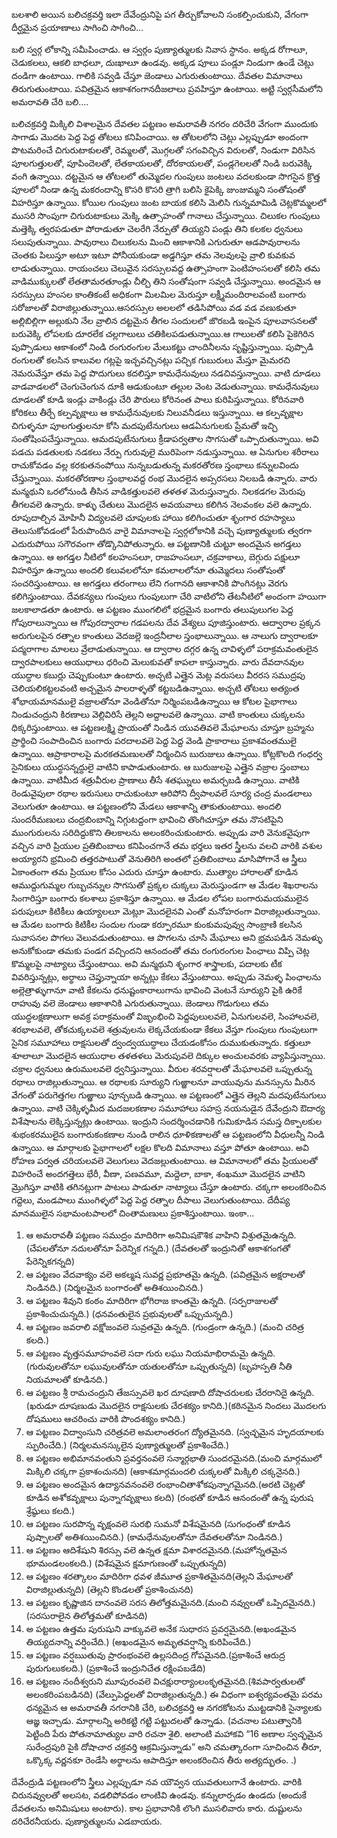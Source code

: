 ﻿బలశాలి అయిన బలిచక్రవర్తి ఇలా దేవేంద్రునిపై పగ తీర్చుకోవాలని సంకల్పించుకుని, వేగంగా దీర్ఘమైన ప్రయాణాలు సాగించి సాగించి... 

బలి స్వర్గ లోకాన్ని సమీపించాడు. ఆ స్వర్గం పుణ్యాత్ములకు నివాస స్ధానం. అక్కడ రోగాలూ, చెడుకలలు, ఆకలి బాధలూ, దుఃఖాలూ ఉండవు. అక్కడ పూలు పండ్లూ నిండుగా ఉండే చెట్లు దండిగా ఉంటాయి. గాలికి సవ్వడి చేస్తూ జెండాలు ఎగురుతుంటాయి. దేవతల విమానాలు తిరుగుతుంటాయి. పవిత్రమైన ఆకాశగంగానదీజలాలు ప్రవహిస్తూ ఉంటాయి. అట్టి స్వర్గసీమలోని అమరావతి చేరి బలి.... 

బలిచక్రవర్తి మిక్కిలి విశాలమైన దేవతల పట్టణం అమరావతీ నగరం దరిచేరి వేగంగా ముందుకు సాగాడు మొదట పెద్ద పెద్ద తోటలు కనిపించాయి. ఆ తోటలలోని చెట్లు ఎల్లప్పుడూ అందంగా పొటమరించే చిగురుటాకులతో, రెమ్మలతో, మొగ్గలతో సగంవిచ్చిన విరులతో, నిండుగా విరిసిన పూలగుత్తులతో, పూపిందెలతో, లేతకాయలతో, దోరకాయలతో, పండ్లగెలలతో నిండి బరువెక్కి వంగి ఉన్నాయి.
దట్టమైన ఆ తోటలలో తుమ్మెదల గుంపులు జంటలు వదలకుండా సొగసైన క్రొత్త పూలలో నిండా ఉన్న మకరందాన్ని కొసరి కొసరి త్రాగి బలిసి కైపెక్కి జుంజుమ్మని సంతోషంతో విహరిస్తూ ఉన్నాయి. కోయిల గుంపులు జంట బాయక కలిసి మెలిసి గున్నమామిడి చెట్లకొమ్మలలో ముసరి సొంపుగా చిగురుటాకులు మెక్కి ఉత్సాహంతో గానాలు చేస్తున్నాయి. చిలుకల గుంపులు మత్తెక్కి త్వరపడుతూ పోరాడుతూ చెలరేగి నేర్పుతో తియ్యని పండ్లు తిని కలకల ధ్వనులు సలుపుతున్నాయి. పావురాలు చిలుకలను మించి ఆకాశానికి ఎగురుతూ ఆడపావురాలను చెంతకు పిలుస్తూ అటూ ఇటూ పోనీయకుండా అడ్డగిస్తూ తమ నెలవులపై వ్రాలి కువకువ లాడుతున్నాయి. 
రాయంచలు చెలువైన సరస్సులవద్ద ఉత్సాహంగా పెంటిహంసలతో కలిసి తమ వాడిముక్కులతో లేతతామరతూండ్లు చీల్చి తిని సంతోషంగా సవ్వడి చేస్తున్నాయి. అందమైన ఆ సరస్సులు హంసల కాంతికంటే అధికంగా మిలమిల మెరుస్తూ లక్ష్మీమందిరాలవంటి బంగారు సరోజాలతో విరాజిల్లుతున్నాయి.ఆసరస్సుల అలలలో తడిసిపోయి వడ వడ వణుకుతూ అల్లిబిల్లిగా అల్లుకుని నేల వ్రాలిన దట్టమైన తీగల సందులలో జొరబడి ఇంపైన పూలవాసనలతో బరువెక్కి లోపలకు దూరలేక చల్లగాలులు చతికిలపడుతున్నాయి.ఆ గాలులతో కలిసి పైకెగిరిన పుప్పొడులు ఆకాశంలో నిండి రంగురంగుల మేలుకట్టు చాందినీలను సృష్టిస్తున్నాయి.
పుప్పొడి రంగులతో కలసిన కాలువల గట్లపై ఇచ్చవచ్చినట్లు పచ్చిక గుబురులు మేస్తూ మైమరచి నెమరువేస్తూ తమ పెద్ద పొదుగులు కదలిస్తూ కామధేనువులు నడచివస్తున్నాయి. వాటి దూడలు వాడవాడలలో చెంగుచెంగున దూకి ఆడుకుంటూ తల్లుల వెంట వెడుతున్నాయి. కామధేనువులు దూడలతో కూడి ఇండ్లు వాకిండ్లు చేరి పౌరులు కోరినంత పాలు కురిపిస్తున్నాయి. కోరినవారి కోరికలు తీర్చే కల్పవృక్షాలు ఆ కామధేనువులకు నిలువనీడలు ఇస్తున్నాయి. ఆ కల్పవృక్షాల చిగుళ్ళనూ పూలగుత్తులనూ కోసి మదపుటేనుగులు ఆడఏనుగులకు ప్రేమతో ఇచ్చి సంతోషింపచేస్తున్నాయి. ఆమదపుటేనుగులు క్రీడాపర్వతాల సొగసుతో ఒప్పారుతున్నాయి. అవి పడచు పడతులకు నడకలు నేర్పు గురువులై మురిపెంగా నడుస్తున్నాయి. ఆ ఏనుగుల శరీరాలు రాచుకోవడం వల్ల కరకుతనంపోయి నున్నబడుతున్న మకరతోరణ స్తంభాలు కన్నులవిందు చేస్తున్నాయి. 
మకరతోరణాల స్తంభాలవద్ద రంభ మొదలైన అప్సరసలు నిలబడి ఉన్నారు. వారు మన్మథుని ఒరలోనుండి తీసిన వాడికత్తులవలె తళతళ మెరుస్తున్నారు. నిలకడగల మెరుపు తీగలవలె ఉన్నారు. కాళ్ళు చేతులు మొదలైన అవయవాలు కలిగిన నెలవంకల వలె ఉన్నారు. రూపుదాల్చిన మోహినీ విద్యలవలె చూపులకు హాయి కలిగించుతూ శృంగార రహస్యాలు తెలుసుకోవడంలో పేరుపొందిన వారై విమానాలపై స్వర్గలోకానికి వచ్చె పుణ్యాత్ములకు త్వరగా ఎదురుపోయి సగౌరవంగా తోడ్కొనిపోతున్నారు. 
ఆ పట్టణానికి చుట్టూ అందమైన అగడ్తలు ఉన్నాయి. ఆ అగడ్తల నీటిలో కలహంసలూ, రాజహంసలూ, చక్రవాకాలు, బెగ్గురు పక్షులూ విహరిస్తూ ఉన్నాయి అందలి కలువలలోనూ కమలాలలోనూ తుమ్మెదలు సంతోషంతో సంచరిస్తుంటాయి. ఆ అగడ్తలు తరంగాలు లేని గంగానది ఆకాశానికి పొంగినట్లు వెరగు కలిగిస్తుంటాయి. దేవకన్యలు గుంపులు గుంపులుగా చేరి వాటిలోని తేటనీటిలో అందంగా హయిగా జలకాలాడతూ ఉంటారు. 
ఆ పట్టణం ముంగలిలో భద్రమైన బంగారు తలుపులుగల పెద్ద గోపురాలున్నాయి ఆ గోపురద్వారాల గడపలను దేవ వేశ్యలు పూజిస్తుంటారు. ఆద్వారాల ప్రక్కన అరుగులపైన రత్నాల కాంతులు వెదజల్లె ఇంద్రనీలాల స్తంభాలున్నాయి. ఆ నాలుగు ద్వారాలకూ పద్మరాగాల మాలలు వ్రేలాడుతున్నాయి. ఆ ద్వారాల దగ్గర ఉన్న చావిళ్ళలో పరాక్రమవంతులైన ద్వారపాలకులు ఆయుధాలు ధరించి మెలుకువతో కాపలా కాస్తున్నారు. వారు దేవదానవుల యుద్ధాల కబుర్లు చెప్పుకుంటూ ఉంటారు. అచ్చటి ఎత్తైన మెట్ల వరుసలు వీరరస సముద్రపు చెలియలికట్టలవంటి అచ్చమైన పాలరాళ్ళతో కట్టబడిఉన్నాయి. అచ్చటి తోటలు అత్యంత శోభాయమానములై వజ్రాలతోనూ వెండితోనూ నిర్మింపబడిఉన్నాయి ఆ కోటల పైభాగాలు నిండుచంద్రుని కిరణాలు వెల్లివిరిసే తెల్లని అద్దాలవలె ఉన్నాయి. వాటి కాంతులు చుక్కలను ధిక్కరిస్తుంటాయి. ఆ పట్టణలక్ష్మి ప్రాయంతో నిండిన యువతివలె మేఘాలను చూస్తూ బ్రహ్మను ప్రార్థించి సంపాదించిన బంగారు పరదాలవలె పెద్ద పెద్ద వెండి ప్రాకారాలు ప్రకాశవంతములై ఉన్నాయి. ఆప్రాకారాలపై మరకతమణులతో నిర్మంచిన బురుజులు ఉన్నాయి. కోట్లకొలది గంధర్వ సైనికులు యుద్ధసన్నద్ధులై వాటిని కాపాడుతుంటారు. ఆ బురుజులపై ఎత్తైన వజ్రాల స్తంబాలు ఉన్నాయి. వాటిమీద శత్రువీరుల ప్రాణాలు తీసే శతఘ్నులు అమర్చబడి ఉన్నాయి. వాటికి రెండువైపులా రథాల ఇరుసులు రాచుకుంటూ ఆరిపోని ద్వీపాలవలే సూర్య చంద్ర మండలాలు వెలుగుతూ ఉంటాయి. 
ఆ పట్టణంలోని మేడలు ఆకాశాన్ని తాకుతుంటాయి. అందలి సుందరీమణులు చంద్రబింబాన్ని నిగ్గుటద్దంగా భావించి తొంగిచూస్తూ తమ నొసటిపైని ముంగురులను సరిదిద్దుకొని తిలకాలను అలంకరించుకుంటారు. అప్పుడు వారి వెనుకవైపుగా వచ్చిన వారి ప్రియుల ప్రతిబింబాలు కనిపించగానే తమ భర్తలు ఇతర స్త్రీలను వలచి వారికి వశుల అయ్యారని భ్రమించి తత్తరపాటుతో వెనుతిరిగి అంతలో ప్రతిబింబాలు మాసిపోగానే ఆ స్త్రీలు ఏకాంతంగా తమ ప్రియుల కోసం ఎదురు చూస్తూ ఉంటారు. ముత్యాల హారాలతో కూడిన ఆముద్దుగుమ్మల గుబ్బచన్నుల సొగసుతో ప్రక్కల చుక్కలు మెరుస్తుండగా ఆ మేడల శిఖరాలను సింగారిస్తూ బంగారు కలశాలు ప్రకాశిస్తూ ఉన్నాయి. ఆ మేడల లోపల బంగారుమయములైన పరుపులూ కిటికీలు ఉయ్యాలలూ మెట్లూ మొదలైనవి ఎంతో మనోహరంగా విరాజిల్లుతున్నాయి. 
ఆ మేడల బంగారు కిటికీల సందుల గుండా కర్పూరమూ కుంకుమపువ్వు సాంబ్రాణి కలసిన సువాసనల పొగలు వెలువడుతుంటాయి. ఆ పొగలను చూసి మేఘాలు అని భ్రమపడిన నెమళ్ళు అనుకోకుండా తమకు పండగ వచ్చిందని ఆనందంతో తమ రంగురంగుల పింఛాలు విప్పి చెట్ల కొమ్మలపై నాట్యాలు చేస్తుంటాయి. అవి మన్మథుని శృంగార శాస్త్రాలకు, పదాలకు టీక వివరిస్తున్నట్లు, అర్థాలు చెప్తున్నాయా అన్నట్లు కేకలు వేస్తుంటాయి. అప్పుడు నెమళ్ళ పింఛాలను అల్లెత్రాళ్ళుగానూ వాటి కేకలను ధనుష్టంకారాలుగాను భావించి వెంటనే సూర్యుని పైకి ఉరికే రాహువు వలె జెండాలు ఆకాశానికి ఎగురుతున్నాయి. జెండాలు గొడుగులు తమ యుద్ధలక్షణాలుగా అవక్ర పరాక్రమంతో విజృంభించి పెద్దపులులవలె, ఏనుగులవలె, సింహాలవలె, శరభాలవలె, తోకచుక్కలవలె శత్రువులను లెక్కచేయకుండా కేకలు వేస్తూ గుంపులు గుంపులుగా సైనిక సమూహాలు రాక్షసులతో ద్వంద్వయుద్ధాలు చేయడంకోసం దుముకుతున్నారు. 
కత్తులూ శూలాలూ మొదలైన ఆయుధాల తళతళలు మెరుపువలె దిక్కుల అంచులవరకు వ్యాపిస్తున్నాయి. చక్రాల ధ్వనులు ఉరుములవలె ధ్వనిస్తున్నాయి. వీరుల శరవర్షాలతో మేఘాలవలె ఒప్పుతున్న రథాలు రాజిల్లుతున్నాయి. ఆ రథాలకు సూర్యుని గుఱ్ఱాలనూ వాయువును మనస్సును మీరిన వేగంతో పరుగెత్తగల గుఱ్ఱాలు పూన్చబడి ఉన్నాయి. ఆ పట్టణంలో ఎత్తైన తెల్లని మదపుటేనుగులు ఉన్నాయి. వాటి చెక్కిళ్ళమీద మదజలకణాల సమూహాలు సహస్ర నయనుడైన దేవేంద్రుని ఔదార్య విశేషాలను లెక్కిస్తున్నట్లు ఉంటాయి. ఇంద్రుని సందర్శించడానికి గుమికూడిన సమస్త దిక్పాలకుల శుభంకరములైన బంగారుకంకణాల నుండి రాలిన ధూళికణాలతో ఆ పట్టణంలోని వీధులన్నీ నిండి ఉన్నాయి. ఆ మార్గాలకు పైభాగాలలో లక్షల కొలది విమానాలు వస్తూ పోతూ ఉంటాయి. అవి రోహణ పర్వత చరియలవలె వెలుగులు వెదజల్లుతుంటాయి. ఆ విమానాలలో తమ ప్రియులతో విహరించే అందగత్తెలు భేరీ, వీణా, పణవమూ, మద్దెలా, బాకా, శంఖమూ మొదలైన వాటిని మ్రొగిస్తూ వాటికి తగినట్లుగా పాటలు పాడుతూ నాట్యాలు చేస్తూ ఉంటారు. చక్కగా అలంకరించిన గద్దెలు, మండపాలు ముంగిళ్ళలో పెద్ద పెద్ద రత్నాల దీపాలు వెలుగుతుంటాయి. దేదీప్య మానములైన సభామంటపాలలో చింతామణులు ప్రకాశిస్తుంటాయి. ఇంకా... 
1. ఆ అమరావతీ పట్టణం సముద్రం మాదిరిగా అనిమిషకౌశిక వాహిని విశ్రుతమైఉన్నది. (చేపలతోనూ నదులతోనూ పేరెన్నిక గన్నది.) (దేవతలతో ఇంద్రునితో ఆకాశగంగతో పేరెన్నికగన్నది) 
2. ఆ పట్టణం వేదవాక్యం వలె అకల్మష సువర్ణ ప్రభూతమై ఉన్నది. (పవిత్రమైన అక్షరాలతో నిండినది.) (నిర్మలమైన బంగారంతో అతిశయించినది.) 
3. ఆ పట్టణం శివుని కంఠం మాదిరిగా భోగిరాజ కాంతమై ఉన్నది. (సర్పరాజులతో ప్రకాశించుచున్నది.) (ధనవంతులైన ప్రభువులతో ఒప్పుచున్నది.) 
4. ఆ పట్టణం జవరాలి వక్షోజంవలె సువ్రతమై ఉన్నది. (గుండ్రంగా ఉన్నది.) (మంచి చరిత్ర కలది.) 
5. ఆ పట్టణం వృత్తసమూహంవలె సదా గురు లఘు నియమాభిరామమై ఉన్నది.(గురువులతోనూ లఘువులతోనూ యతులతోనూ ఒప్పుతున్నది) (బృహస్పతి నీతి నియమాలతో కూడినది.) 
6. ఆ పట్టణం శ్రీ రామచంద్రుని తేజస్సువలె ఖర దూషణాది దోషాచరులకు చేరరానిదై ఉన్నది. (ఖరుడూ దూషణుడు మొదలైన రాక్షసులకు చేరశక్యం కానిది.)(కఠినమైన నిందలు మొదలగు దోషములు ఆచరించు వారికి పొందశక్యం కానిది.) 
7. ఆ పట్టణం విద్వాంసుని చరిత్రవలె అమలాంతరంగ ద్యోతమైనది. (స్వచ్ఛమైన హృదయాలకు స్ఫురించేది.) (నిర్మలమనస్కులైన పుణ్యాత్ములతో ప్రకాశించేది.) 
8. ఆ పట్టణం అభిమానవంతుని ప్రవర్తనంవలె సన్మార్గభాతి సుందరమైనది.(మంచి మార్గములో మిక్కిలి చక్కగా ప్రకాశంచునది) (ఆకాశమార్గమందలి చుక్కలతో మిక్కిలి చక్కనైనది.) 
9. ఆ పట్టణం అందమైన ఉద్యానవనంవలె రంభాంచితాశోకపున్నాగమైనది.(అరటి చెట్లతో కూడిన అశోకవృక్షాలు పున్నాగవృక్షాలు కలది) (రంభతో కూడిన ఆనందంతో ఉన్న పురుష శ్రేష్ఠులు కలది.) 
10. ఆ పట్టణం సురపొన్న వృక్షంవలె సురభి సుమనో విశేషమైనది (సుగంధంతో కూడిన పుష్పాలతో అతిశయించినది.) (కామధేనువులతోనూ దేవతలతోనూ నిండినది.) 
11. ఆ పట్టణం ఆదిశేషుని శిరస్సు వలె ఉన్నత క్షమా విశారదమైనది.(మహోన్నతమైన భూమండలంకలది.) (విశేషమైన క్షమాగుణంతో ఒప్పుతున్నది) 
12. ఆ పట్టణం శరత్కాలం మాదిరిగా ధవళ జీమూత ప్రకాశితమైనది(తెల్లని మేఘాలతో విరాజిల్లుతున్నది) (తెల్లని కొండలతో ప్రకాశించునది) 
13. ఆ పట్టణం కృష్ణాజిన దానంవలె సరస తిలోత్తమమైనది.(మంచి నవ్వులతో ఒప్పిదమైనది.) (సరసురాలైన తిలోత్తమతో కూడినది) 
14. అ పట్టణం ఉత్తమ పురుషుని వాక్కువలె అనేక సుధారస ప్రవర్షమైనది.(అఖండమైన తియ్యదనాన్ని వర్షించేది.) (అఖండమైన అమృతవర్షాన్ని కురిపించేది.) 
15. ఆ పట్టణం వర్షఋతువు ప్రారంభంవలె ఉల్లసదింద్ర గోపమైనది.(ప్రకాశించే ఆరుద్ర పురుగులుకలది.) (ప్రకాశించే ఇంద్రునిచేత రక్షింపబడేది) 
16. ఆ పట్టణం నందీశ్వరుని మూపురంవలె విచక్షురార్యాంలంకృతమైనది.(శివపార్వతులతో అలంకరింపబడినది) (వేల్పుపెద్దలతో విరాజిల్లుతున్నది.) 
ఈ విధంగా ఐశ్వర్యవంతమై పరమ ధన్యమైన ఆ అమరావతీ నగరానికి చేరి, బలిచక్రవర్తి ఆ నగరకోటను ముట్టడానికి సైన్యాలకు ఆజ్ఞ ఇచ్చాడు. మార్గాలన్ని అరికట్టి గట్టి పట్టుదలతో ఉన్నాడు. 
(వచనాల పటుత్వానికి పెట్టింది పేరు పోతనామాత్యుల వారి రచనా శైలి. అలాంటి మహాకవి “16 అణాల స్వచ్ఛమైన సురేంద్రపురి పైకి దోషాచార చక్రవర్తి ఆక్రమిస్తున్నాడు” అని చమత్కారంగా సూచించిన తీరూ, ఒక్కొక్క వర్ణనకూ రెండేసి అర్థాలను ఆపాదిస్తూ అలంకరించిన తీరు అత్యద్భుతం. .) 

దేవేంద్రుడి పట్టణంలోని స్త్రీలు ఎల్లప్పుడూ నవ యౌవ్వన యువతులుగానే ఉంటారు. వారికి చిరునవ్వులతో అలసట, వడలిపోవడం లాంటివి ఉండవు. కన్నులార్పడం ఉండదు (అందుకే దేవతలను అనిమిషులు అంటారు). కాల ప్రభావానికి లొంగి ముసలివారు కారు. దుష్టులను దరిచేరనీయరు. పుణ్యాత్ములను ఎడబాయరు. 

